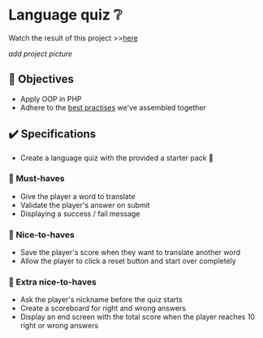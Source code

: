 # Language quiz ❔

Watch the result of this project >>[here]()

*add project picture*

## 🎯 Objectives
- Apply OOP in PHP
- Adhere to the [best practises](../00.Getting-started-with-PHP/PHP-best-practises.md) we've assembled together

## ✔️ Specifications
- Create a language quiz with the provided a starter pack 🚀

### 🌱 Must-haves
- Give the player a word to translate
- Validate the player's answer on submit
- Displaying a success / fail message

### 🌻 Nice-to-haves
- Save the player's score when they want to translate another word
- Allow the player to click a reset button and start over completely

### 💐 Extra nice-to-haves
- Ask the player's nickname before the quiz starts
- Create a scoreboard for right and wrong answers
- Display an end screen with the total score when the player reaches 10 right or wrong answers

